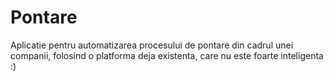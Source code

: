 # Pontare

Aplicatie pentru automatizarea procesului de pontare din cadrul unei companii, folosind o platforma deja existenta, care nu este foarte inteligenta :)

